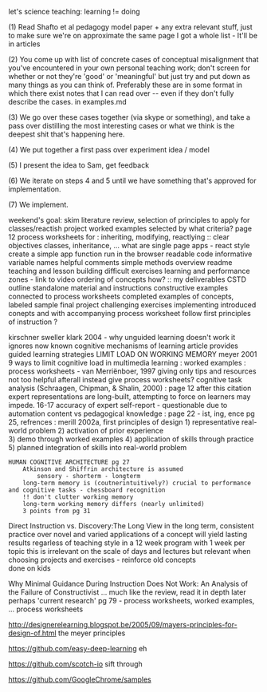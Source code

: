 let's science teaching:    learning != doing


(1) Read Shafto et al pedagogy model paper + any extra relevant stuff, just to make sure we're on approximate the same page
	I got a whole list - It'll be in articles
	
(2) You come up with list of concrete cases of conceptual misalignment that you've encountered in your own personal teaching work; don't screen for whether or not they're 'good' or 'meaningful' but just try and put down as many things as you can think of. Preferably these are in some format in which there exist notes that I can read over -- even if they don't fully describe the cases.
	in examples.md

(3) We go over these cases together (via skype or something), and take a pass over distilling the most interesting cases or what we think is the deepest shit that's happening here.
	

(4) We put together a first pass over experiment idea / model

(5) I present the idea to Sam, get feedback

(6) We iterate on steps 4 and 5 until we have something that's approved for implementation.

(7) We implement.

































weekend's goal:  skim literature review, selection of principles to apply for classes/reactish project
	worked examples
		selected by what criteria?
	page 12
	process worksheets for : inheriting, modifying, reactlying
	:: clear objectives
		classes, inheritance, ...
		what are single page apps - react style
		create a simple app function run in the browser
	        readable code
                	informative variable names
                	helpful comments
                	simple methods
                	overview readme
	teaching and lesson building
	difficult exercises
	learning and performance zones - link to video
	ordering of concepts
		how?
	:: my deliverables
		CSTD outline
		standalone material and instructions
			constructive examples connected to process worksheets
			completed examples of concepts, labeled
			sample final project
			challenging exercises implementing introduced conepts and with accompanying process worksheet
		follow first principles of instruction ?	

kirschner sweller klark 2004 - why unguided learning doesn't work
	it ignores now known cognitive mechanisms of learning
	article provides guided learning strategies
	LIMIT LOAD ON WORKING MEMORY
	meyer 2001 9 ways to limit cognitive load in multimedia learning
	: worked examples
	: process worksheets - van Merriënboer, 1997
	giving only tips and resources not too helpful afterall
		instead give process worksheets?
	cognitive task analysis (Schraagen, Chipman, & Shalin, 2000)
	: page 12 after this citation
	expert representations are long-built, attempting to force on learners may impede.  16-17
		accuracy of expert self-report - questionable due to automation
		content vs pedagogical knowledge
	: page 22 - ist, ing, ence
	pg 25, refrences
	: merill 2002a, first principles of design
		1) representative real-world problem
		2) activation of prior experience		
		3) demo through worked examples
		4) application of skills through practice
		5) planned integration of skills into real-world problem
	
	HUMAN COGNITIVE ARCHITECTURE pg 27
		Atkinson and Shiffrin architecture is assumed
			sensory - shorterm - longterm
		long-term memory is (coutnerintuitively?) crucial to performance and cognitive tasks - chessboard recognition
		!! don't clutter working memory
		long-term working memory differs (nearly unlimited)
		3 points from pg 31

Direct Instruction vs. Discovery:The Long View
	in the long term, consistent practice over novel and varied applications of a concept will yield lasting results regarless of teaching style
		in a 12 week program with 1 week per topic this is irrelevant on the scale of days and lectures
		but relevant when choosing projects and exercises - reinforce old concepts		
	done on kids

Why Minimal Guidance During Instruction Does Not Work: An Analysis of the Failure of Constructivist ...
	much like the review, read it in depth later perhaps
	'current research' pg 79  - process worksheets, worked examples, ...
		process worksheets

http://designerelearning.blogspot.be/2005/09/mayers-principles-for-design-of.html
	the meyer principles

https://github.com/easy-deep-learning
	eh

https://github.com/scotch-io
	sift through
 
https://github.com/GoogleChrome/samples	
